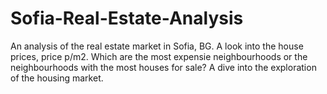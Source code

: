 # Sofia-Real-Estate-Analysis
An analysis of the real estate market in Sofia, BG. 
A look into the house prices, price p/m2. Which are the most expensie neighbourhoods or the neighbourhoods with the most houses for sale?
A dive into the exploration of the housing market.
